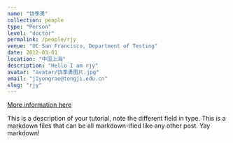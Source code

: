 ```yaml
---
name: "饶季勇"
collection: people
type: "Person"
level: "doctor"
permalink: /people/rjy
venue: "UC San Francisco, Department of Testing"
date: 2012-03-01
location: "中国上海"
description: "Hello I am rjy"
avatar: "avatar/饶季勇图片.jpg"
email: "jiyongrao@tongji.edu.cn"
slug: "rjy"
---
```



[More information here](http://exampleurl.com)

This is a description of your tutorial, note the different field in type. This is a markdown files that can be all markdown-ified like any other post. Yay markdown!